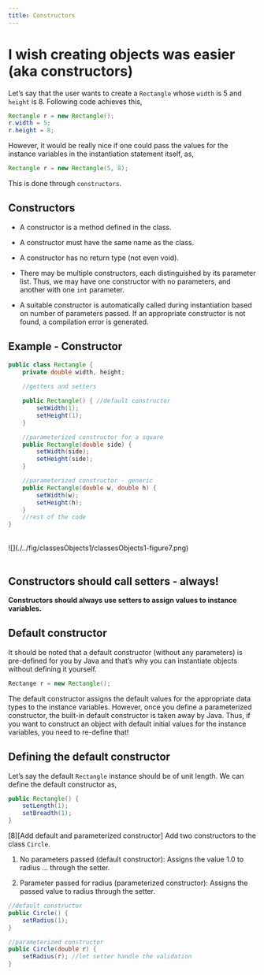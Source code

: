 ```yaml
---
title: Constructors 
---
```


# I wish creating objects was easier (aka constructors)

Let’s say that the user wants to create a `Rectangle` whose `width` is 5
and `height` is 8. Following code achieves this,

```java
Rectangle r = new Rectangle();
r.width = 5;
r.height = 8;
```

However, it would be really nice if one could pass the values for the
instance variables in the instantiation statement itself, as,

```java
Rectangle r = new Rectangle(5, 8);
```

This is done through `constructors`.

Constructors
------------

-   A constructor is a method defined in the class.

-   A constructor must have the same name as the class.

-   A constructor has no return type (not even void).

-   There may be multiple constructors, each distinguished by its
    parameter list. Thus, we may have one constructor with no
    parameters, and another with one `int` parameter.

-   A suitable constructor is automatically called during instantiation
    based on number of parameters passed. If an appropriate constructor
    is not found, a compilation error is generated.

Example - Constructor
---------------------

```java
public class Rectangle {
    private double width, height;
    
    //getters and setters

    public Rectangle() { //default constructor
        setWidth(1);
        setHeight(1);
    }

    //parameterized constructor for a square
    public Rectangle(double side) { 
        setWidth(side);
        setHeight(side);
    }

    //parameterized constructor - generic
    public Rectangle(double w, double h) { 
        setWidth(w);
        setHeight(h);
    }
    //rest of the code
}
```

<div>&nbsp;</div>
![](./../fig/classesObjects1/classesObjects1-figure7.png)
<div>&nbsp;</div>

Constructors should call setters - always!
------------------------------------------

**Constructors should always use setters to assign values to instance
variables.**

Default constructor
-------------------

It should be noted that a default constructor (without any parameters)
is pre-defined for you by Java and that’s why you can instantiate
objects without defining it yourself.

```java
Rectange r = new Rectangle();
```

The default constructor assigns the default values for the appropriate
data types to the instance variables. However, once you define a
parameterized constructor, the built-in default constructor is taken
away by Java. Thus, if you want to construct an object with default
initial values for the instance variables, you need to re-define that!

Defining the default constructor
--------------------------------

Let’s say the default `Rectangle` instance should be of unit length. We
can define the default constructor as,

```java
public Rectangle() {
    setLength(1);
    setBreadth(1);
}
```

[8][Add default and parameterized constructor] Add two constructors to
the class `Circle`.

1.  No parameters passed (default constructor): Assigns the value 1.0 to
    radius ... through the setter.

2.  Parameter passed for radius (parameterized constructor): Assigns the
    passed value to radius through the setter.

```java
//default constructor
public Circle() {
    setRadius(1);
}

//parameterized constructor
public Circle(double r) {
    setRadius(r); //let setter handle the validation
}
```
